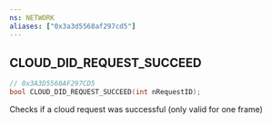 ```yaml
---
ns: NETWORK
aliases: ["0x3a3d5568af297cd5"]
---
```

## CLOUD_DID_REQUEST_SUCCEED

```c
// 0x3A3D5568AF297CD5
bool CLOUD_DID_REQUEST_SUCCEED(int nRequestID);
```

Checks if a cloud request was successful (only valid for one frame)

